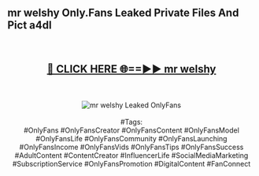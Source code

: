 <h2>mr welshy Only.Fans Leaked Private Files And Pict a4dl</h2>
<br>
<div align="center">
<h2><a href="https://mediafiles.top/mr_welshy" rel="nofollow">🔴 CLICK HERE 🌐==►► mr welshy</a></h2>
<br>
<br>
<a href="https://mediafiles.top/mr_welshy" rel="nofollow" data-target="animated-image.originalLink"><img src="https://i.ibb.co.com/WyWwxjT/player-gif2.gif" alt="mr welshy Leaked OnlyFans" style="max-width: 100%; display: inline-block;" data-target="animated-image.originalImage"></a>
<br><br>
#Tags:
<br>
#OnlyFans #OnlyFansCreator #OnlyFansContent #OnlyFansModel #OnlyFansLife #OnlyFansCommunity #OnlyFansLaunching #OnlyFansIncome #OnlyFansVids #OnlyFansTips #OnlyFansSuccess #AdultContent #ContentCreator #InfluencerLife #SocialMediaMarketing #SubscriptionService #OnlyFansPromotion #DigitalContent #FanConnect
</div>
<br>